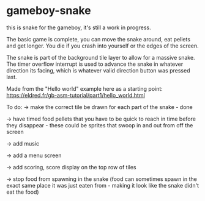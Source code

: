 # gameboy-snake
this is snake for the gameboy, it's still a work in progress.

The basic game is complete, you can move the snake around, eat pellets and get longer. You die if you crash into yourself or the edges of the screen.

The snake is part of the background tile layer to allow for a massive snake. The timer overflow interrupt is used to advance the snake in whatever direction its facing, which is whatever valid direction button was pressed last.

Made from the "Hello world" example here as a starting point: https://eldred.fr/gb-asm-tutorial/part1/hello_world.html

To do:
-> make the correct tile be drawn for each part of the snake - done

-> have timed food pellets that you have to be quick to reach in time before they disappear - these could be sprites that swoop in and out from off the screen

-> add music

-> add a menu screen

-> add scoring, score display on the top row of tiles

-> stop food from spawning in the snake (food can sometimes spawn in the exact same place it was just eaten from - making it look like the snake didn't eat the food)
